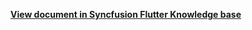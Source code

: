 **[View document in Syncfusion Flutter Knowledge base](https://www.syncfusion.com/kb/12243/how-to-add-an-image-as-background-in-the-flutter-event-calendar-sfcalendar)**

